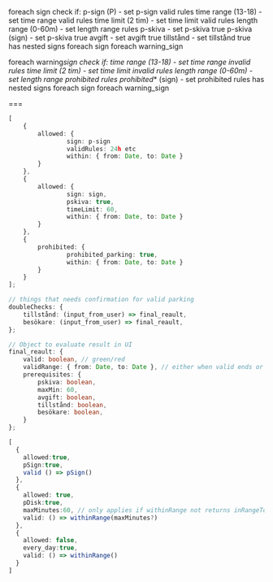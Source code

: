 foreach sign
check if:
p-sign (P) - set p-sign valid rules
time range (13-18) - set time range valid rules
time limit (2 tim) - set time limit valid rules
length range (0-60m) - set length range rules
p-skiva - set p-skiva true
p-skiva (sign) - set p-skiva true
avgift - set avgift true
tillstånd - set tillstånd true
has nested signs
foreach sign
foreach warning_sign

foreach warning*sign
check if:
time range (13-18) - set time range invalid rules
time limit (2 tim) - set time limit invalid rules
length range (0-60m) - set length range prohibited rules
prohibited*\* (sign) - set prohibited rules
has nested signs
foreach sign
foreach warning_sign

===

```typescript
[
    {
        allowed: {
                sign: p-sign
                validRules: 24h etc
                within: { from: Date, to: Date }
        }
    },
    {
        allowed: {
                sign: sign,
                pskiva: true,
                timeLimit: 60,
                within: { from: Date, to: Date }
        }
    },
    {
        prohibited: {
                prohibited_parking: true,
                within: { from: Date, to: Date }
        }
    }
];

// things that needs confirmation for valid parking
doubleChecks: {
    tillstånd: (input_from_user) => final_reault,
    besökare: (input_from_user) => final_reault,
};

// Object to evaluate result in UI
final_reault: {
    valid: boolean, // green/red
    validRange: { from: Date, to: Date }, // either when valid ends or when valid starts?
    prerequisites: {
        pskiva: boolean,
        maxMin: 60,
        avgift: boolean,
        tillstånd: boolean,
        besökare: boolean,
    }
};
```

```typescript
[
  {
    allowed:true,
    pSign:true,
    valid () => pSign()
  },
  {
    allowed: true,
    pDisk:true,
    maxMinutes:60, // only applies if withinRange not returns inRangeToday
    valid: () => withinRange(maxMinutes?)
  },
  {
    allowed: false,
    every_day:true,
    valid: () => withinRange()
  }
]
```
